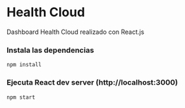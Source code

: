 # Health Cloud

Dashboard Health Cloud realizado con React.js

### Instala las dependencias

```
npm install
```

### Ejecuta React dev server (http://localhost:3000)

```
npm start
```
